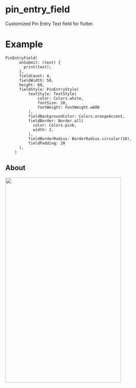 # pin_entry_field
Customized Pin Entry Text field for flutter.

# Example

```
PinEntryField(
      onSubmit: (text) {
        print(text);
      },
      fieldCount: 4,
      fieldWidth: 50,
      height: 60,
      fieldStyle: PinEntryStyle(
          textStyle: TextStyle(
              color: Colors.white,
              fontSize: 20,
              fontWeight: FontWeight.w600
          ),
          fieldBackgroundColor: Colors.orangeAccent,
          fieldBorder: Border.all(
            color: Colors.pink,
            width: 2,
          ),
          fieldBorderRadius: BorderRadius.circular(10),
          fieldPadding: 20
      ),
    )
```
## About
<img src="https://cloud.degoo.com/share/4pQ4olpQxRqbCY" width="360" height="640" />
